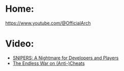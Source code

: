 # Home:
https://www.youtube.com/@OfficialArch

# Video:
- [SNIPERS: A Nightmare for Developers and Players](https://youtu.be/lOebGm_jMLY)
- [The Endless War on (Anti-)Cheats](https://youtu.be/cxJwFYkXs20)
